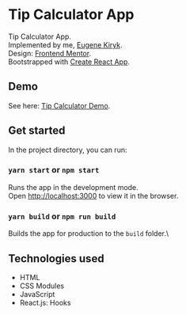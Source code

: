# Tip Calculator App

Tip Calculator App.\
Implemented by me, [Eugene Kiryk](https://github.com/eugenekiryk).\
Design: [Frontend Mentor](https://www.frontendmentor.io).\
Bootstrapped with [Create React App](https://github.com/facebook/create-react-app).

## Demo

See here: [Tip Calculator Demo](https://tip-calculator-tau-five.vercel.app).

## Get started

In the project directory, you can run:

### `yarn start` or `npm start`

Runs the app in the development mode.\
Open [http://localhost:3000](http://localhost:3000) to view it in the browser.

### `yarn build` or `npm run build`

Builds the app for production to the `build` folder.\

## Technologies used

- HTML
- CSS Modules
- JavaScript
- React.js: Hooks
